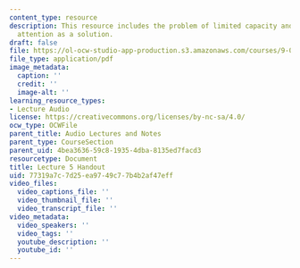 ```yaml
---
content_type: resource
description: This resource includes the problem of limited capacity and present selective
  attention as a solution.
draft: false
file: https://ol-ocw-studio-app-production.s3.amazonaws.com/courses/9-00-introduction-to-psychology-fall-2004/77319a7c7d25ea9749c77b4b2af47eff_h05.pdf
file_type: application/pdf
image_metadata:
  caption: ''
  credit: ''
  image-alt: ''
learning_resource_types:
- Lecture Audio
license: https://creativecommons.org/licenses/by-nc-sa/4.0/
ocw_type: OCWFile
parent_title: Audio Lectures and Notes
parent_type: CourseSection
parent_uid: 4bea3636-59c8-1935-4dba-8135ed7facd3
resourcetype: Document
title: Lecture 5 Handout
uid: 77319a7c-7d25-ea97-49c7-7b4b2af47eff
video_files:
  video_captions_file: ''
  video_thumbnail_file: ''
  video_transcript_file: ''
video_metadata:
  video_speakers: ''
  video_tags: ''
  youtube_description: ''
  youtube_id: ''
---
```

